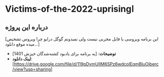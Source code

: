 # Victims-of-the-2022-uprisingا

## درباره این پروژه
[این برنامه ویروسی یا فایل مخربی نیست ولی نمیدونم گوگل درایو چرا ویروس تشخیص میده موقع دانلود...]


- **توضیحات**: [یه برنامه برای یادبود کشته‌شدگان خیزش 1401]
- **لینک دانلود**: [https://drive.google.com/file/d/119pDymUIlM6SPz6wdcoIEqmBluOiberc/view?usp=sharing]


